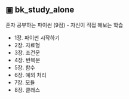## ▣ bk_study_alone
혼자 공부하는 파이썬 (9점) - 자신이 직접 해보는 학습
- 1장. 파이썬 시작하기
- 2장. 자료형
- 3장. 조건문
- 4장. 반복문
- 5장. 함수
- 6장. 예외 처리
- 7장. 모듈
- 8장. 클래스

